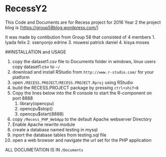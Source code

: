 # RecessY2

This Code and Documents are for Recess project for 2016 Year 2
the project blog is [https://group58blog.wordpress.com/]

It was made by contibution from Group 58 that consisted of 4 members
      1. lyada felix
      2. ssenyonjo edrine
      3. muwesi patrick daniel
      4. kisya moses
	  
##INSTALLATION and USAGE
1. copy the dataset1.csv file to Documents folder in windows, linux users copy dataset1.csv to `~/`
2. download and install RStudio from `http://www.r-studio.com/` for your platform
3. open `/RECESS.PROJECT/RECESS.PROJECT.Rproj` using RStudio
4. build the RECESS.PROJECT package by pressing `ctrl+shif+B`
5. Copy the lines below into the R console to start the R-component on port 8888
	1. library(opencpu)
	2. opencpu$stop()
	3. opencpu$start(8888)
6. copy `/Recess_PHP_WebApp` to the default Apache webserver Directory
7. Enable Apache rewrite module
8. create a database named testing in mysql
9. inport the database tables from testing.sql file
10. open a web browser and navigate the url set for the PHP application
    
ALL DOCUMETATION IS IN `/Documents`
